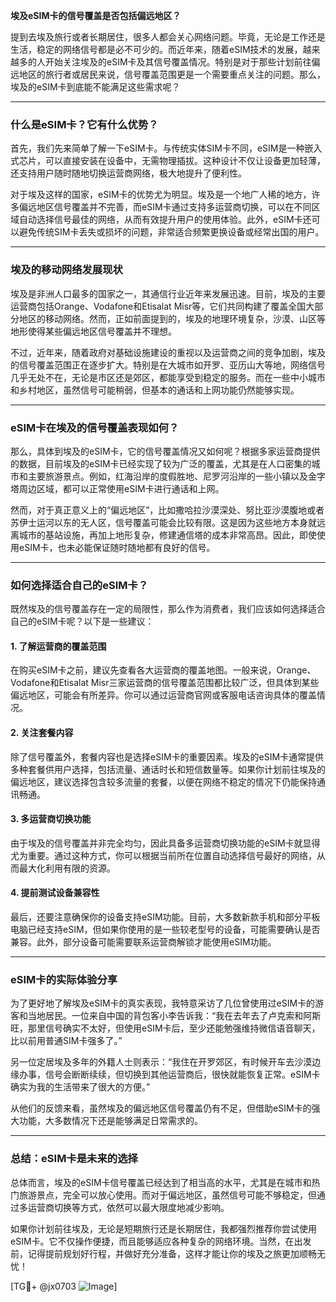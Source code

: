 **埃及eSIM卡的信号覆盖是否包括偏远地区？**

提到去埃及旅行或者长期居住，很多人都会关心网络问题。毕竟，无论是工作还是生活，稳定的网络信号都是必不可少的。而近年来，随着eSIM技术的发展，越来越多的人开始关注埃及的eSIM卡及其信号覆盖情况。特别是对于那些计划前往偏远地区的旅行者或居民来说，信号覆盖范围更是一个需要重点关注的问题。那么，埃及的eSIM卡到底能不能满足这些需求呢？

---

### **什么是eSIM卡？它有什么优势？**

首先，我们先来简单了解一下eSIM卡。与传统实体SIM卡不同，eSIM是一种嵌入式芯片，可以直接安装在设备中，无需物理插拔。这种设计不仅让设备更加轻薄，还支持用户随时随地切换运营商网络，极大地提升了便利性。

对于埃及这样的国家，eSIM卡的优势尤为明显。埃及是一个地广人稀的地方，许多偏远地区信号覆盖并不完善，而eSIM卡通过支持多运营商切换，可以在不同区域自动选择信号最佳的网络，从而有效提升用户的使用体验。此外，eSIM卡还可以避免传统SIM卡丢失或损坏的问题，非常适合频繁更换设备或经常出国的用户。

---

### **埃及的移动网络发展现状**

埃及是非洲人口最多的国家之一，其通信行业近年来发展迅速。目前，埃及的主要运营商包括Orange、Vodafone和Etisalat Misr等，它们共同构建了覆盖全国大部分地区的移动网络。然而，正如前面提到的，埃及的地理环境复杂，沙漠、山区等地形使得某些偏远地区信号覆盖并不理想。

不过，近年来，随着政府对基础设施建设的重视以及运营商之间的竞争加剧，埃及的信号覆盖范围正在逐步扩大。特别是在大城市如开罗、亚历山大等地，网络信号几乎无处不在，无论是市区还是郊区，都能享受到稳定的服务。而在一些中小城市和乡村地区，虽然信号可能稍弱，但基本的通话和上网功能仍然能够实现。

---

### **eSIM卡在埃及的信号覆盖表现如何？**

那么，具体到埃及的eSIM卡，它的信号覆盖情况又如何呢？根据多家运营商提供的数据，目前埃及的eSIM卡已经实现了较为广泛的覆盖，尤其是在人口密集的城市和主要旅游景点。例如，红海沿岸的度假胜地、尼罗河沿岸的一些小镇以及金字塔周边区域，都可以正常使用eSIM卡进行通话和上网。

然而，对于真正意义上的“偏远地区”，比如撒哈拉沙漠深处、努比亚沙漠腹地或者苏伊士运河以东的无人区，信号覆盖可能会比较有限。这是因为这些地方本身就远离城市的基站设施，再加上地形复杂，修建通信塔的成本非常高昂。因此，即使使用eSIM卡，也未必能保证随时随地都有良好的信号。

---

### **如何选择适合自己的eSIM卡？**

既然埃及的信号覆盖存在一定的局限性，那么作为消费者，我们应该如何选择适合自己的eSIM卡呢？以下是一些建议：

#### **1. 了解运营商的覆盖范围**
在购买eSIM卡之前，建议先查看各大运营商的覆盖地图。一般来说，Orange、Vodafone和Etisalat Misr三家运营商的信号覆盖范围都比较广泛，但具体到某些偏远地区，可能会有所差异。你可以通过运营商官网或客服电话咨询具体的覆盖情况。

#### **2. 关注套餐内容**
除了信号覆盖外，套餐内容也是选择eSIM卡的重要因素。埃及的eSIM卡通常提供多种套餐供用户选择，包括流量、通话时长和短信数量等。如果你计划前往埃及的偏远地区，建议选择包含较多流量的套餐，以便在网络不稳定的情况下仍能保持通讯畅通。

#### **3. 多运营商切换功能**
由于埃及的信号覆盖并非完全均匀，因此具备多运营商切换功能的eSIM卡就显得尤为重要。通过这种方式，你可以根据当前所在位置自动选择信号最好的网络，从而最大化利用有限的资源。

#### **4. 提前测试设备兼容性**
最后，还要注意确保你的设备支持eSIM功能。目前，大多数新款手机和部分平板电脑已经支持eSIM，但如果你使用的是一些较老型号的设备，可能需要确认是否兼容。此外，部分设备可能需要联系运营商解锁才能使用eSIM功能。

---

### **eSIM卡的实际体验分享**

为了更好地了解埃及eSIM卡的真实表现，我特意采访了几位曾使用过eSIM卡的游客和当地居民。一位来自中国的背包客小李告诉我：“我在去年去了卢克索和阿斯旺，那里信号确实不太好，但使用eSIM卡后，至少还能勉强维持微信语音聊天，比以前用普通SIM卡强多了。”

另一位定居埃及多年的外籍人士则表示：“我住在开罗郊区，有时候开车去沙漠边缘办事，信号会断断续续，但切换到其他运营商后，很快就能恢复正常。eSIM卡确实为我的生活带来了很大的方便。”

从他们的反馈来看，虽然埃及的偏远地区信号覆盖仍有不足，但借助eSIM卡的强大功能，大多数情况下还是能够满足日常需求的。

---

### **总结：eSIM卡是未来的选择**

总体而言，埃及的eSIM卡信号覆盖已经达到了相当高的水平，尤其是在城市和热门旅游景点，完全可以放心使用。而对于偏远地区，虽然信号可能不够稳定，但通过多运营商切换等方式，依然可以最大限度地减少影响。

如果你计划前往埃及，无论是短期旅行还是长期居住，我都强烈推荐你尝试使用eSIM卡。它不仅操作便捷，而且能够适应各种复杂的网络环境。当然，在出发前，记得提前规划好行程，并做好充分准备，这样才能让你的埃及之旅更加顺畅无忧！

[TG💪+ @jx0703 ![Image](https://github.com/user-attachments/assets/dbca1d08-cadb-493c-b0ec-ad6f7a83f270)]